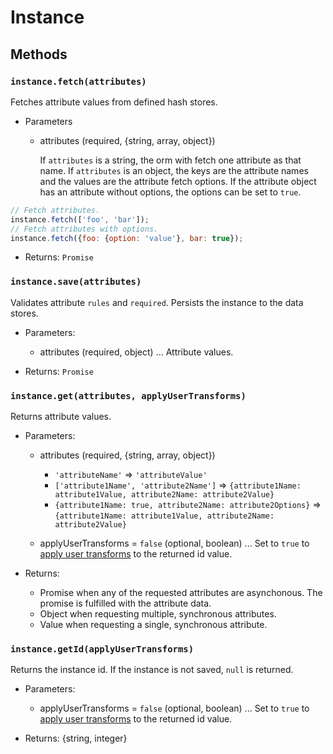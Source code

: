 # Instance

## Methods

### `instance.fetch(attributes)`

Fetches attribute values from defined hash stores.

- Parameters
  + attributes (required, {string, array, object})

    If `attributes` is a string, the orm with fetch one attribute as that name. If `attributes` is an object, the keys are the attribute names and the values are the attribute fetch options. If the attribute object has an attribute without options, the options can be set to `true`.

```js
// Fetch attributes.
instance.fetch(['foo', 'bar']);
// Fetch attributes with options.
instance.fetch({foo: {option: 'value'}, bar: true});
```

- Returns: `Promise`

### `instance.save(attributes)`

Validates attribute `rules` and `required`. Persists the instance to the data stores.

- Parameters:
  + attributes (required, object) ... Attribute values.

- Returns: `Promise` 

### `instance.get(attributes, applyUserTransforms)`

Returns attribute values.

- Parameters:
  + attributes (required, {string, array, object})

    - `'attributeName'` => `'attributeValue'`
    - `['attribute1Name', 'attribute2Name']` => `{attribute1Name: attribute1Value, attribute2Name: attribute2Value}`
    - `{attribute1Name: true, attribute2Name: attribute2Options}` => `{attribute1Name: attribute1Value, attribute2Name: attribute2Value}`

  + applyUserTransforms = `false` (optional, boolean) ... Set to `true` to [apply user transforms](security.md) to the returned id value.

- Returns:
  + Promise when any of the requested attributes are asynchonous. The promise is fulfilled with the attribute data.
  + Object when requesting multiple, synchronous attributes.
  + Value when requesting a single, synchronous attribute.

### `instance.getId(applyUserTransforms)` 

Returns the instance id. If the instance is not saved, `null` is returned.

- Parameters:
  + applyUserTransforms = `false` (optional, boolean) ... Set to `true` to [apply user transforms](security.md) to the returned id value.

- Returns: {string, integer}
